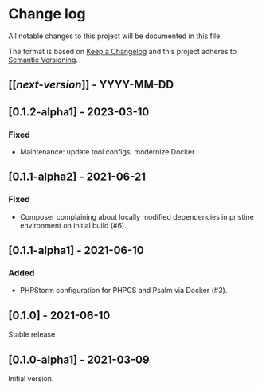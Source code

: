 # Change log
All notable changes to this project will be documented in this file.

The format is based on [Keep a Changelog](http://keepachangelog.com/)
and this project adheres to [Semantic Versioning](http://semver.org/).

## [[*next-version*]] - YYYY-MM-DD

## [0.1.2-alpha1] - 2023-03-10
### Fixed
- Maintenance: update tool configs, modernize Docker.

## [0.1.1-alpha2] - 2021-06-21
### Fixed
- Composer complaining about locally modified dependencies in pristine environment on initial build (#6).

## [0.1.1-alpha1] - 2021-06-10
### Added
- PHPStorm configuration for PHPCS and Psalm via Docker (#3).

## [0.1.0] - 2021-06-10
Stable release

## [0.1.0-alpha1] - 2021-03-09
Initial version.
